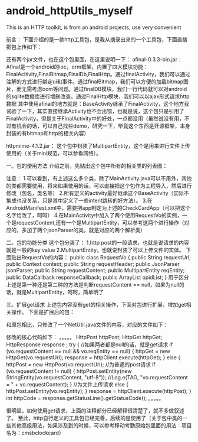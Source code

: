 android_httpUtils_myself
========================

This is an HTTP toolkit, is from an  android projects, use very convenient


前言：
    下面介绍的是一款http工具包，是我从摘录出来的一个工具包，下面直接把包上传如下：

还有两个jar文件，也在这个包里面，在这里说明一下：
afinal-0.3.3-bin.jar：
   Afinal是一个android的ioc，orm框架，内置了四大模块功能：FinalAcitivity,FinalBitmap,FinalDb,FinalHttp。通过finalActivity，我们可以通过注解的方式进行绑定ui和事件。通过finalBitmap，我们可以方便的加载bitmap图片，而无需考虑oom等问题。通过finalDB模块，我们一行代码就可以对android的sqlite数据库进行增删改查。通过FinalHttp模块，我们可以以ajax形式请求http数据
    其中使用afinal的地方就是：BaseActivity继承了FinalActivity，这个地方我试验了一下，其实直接继承Activity也不会出错，也就是说，这个包只是引用了FinalActivity，但是关于FinalActivity中的好处，一点都没用（虽然说没有用，不过有机会的话，可以自己找些demo，研究一下，毕竟这个东西是开源框架，本身封装的有bitmap和http的相关内容）

httpmime-4.1.2.jar：
    这个包中封装了MultipartEntity，这个是用来进行文件上传使用的（关于mini规范，可以参看网络）。

一。包的使用方法
    介绍之前，先贴出这个包中所有的相关类的列表图：


注意：
1.可以看到，有上述这么多个类，除了MainActivity.java可以不用外，其他的类都需要使用，将来如果使用的话，可以直接把这个包作为工程导入，然后进行修改（包名，类名等）
2.所有定义的activity最好继承这个BaseActivity（实际不集成也没关系，只是其中定义了一些intent跳转的好方法）。
3.在AndroidManifest.xml中，需要把app制定为上述的CheckCardApp（可以把这个名字给改了，呵呵）
4.在MainActivity中加入了两个使用RequestVo的实例，一个是requestContent,还有一个是MultipartEntity，可以参考这两个进行操作（对应的，多加了两个jsonParser的类，就是对应的两个解析类）

二。包的功能分类
这个包分装了：
1.http post的一般请求，也就是说请求的内容就是一般的key value
2.MultipartEntity，也就说封装了可以上传文件的实体。
下面贴出RequestVo的内容：
public class RequestVo {
 public String requestUrl;
 public Context context;
 public String requestHeader;
 public JsonParser jsonParser;
 public String requestContent;
 public MultipartEntity reqEntity;
 public DataCallback responseCallback;
 public ArrayList<Integer> opidList;
  }
用于区分上述是第一种还是第二种的方法是判断requestContent == null，如果为null的话，就是MultipartEntity，呵呵，简单明了

三。扩展get请求
上述包内容没有get的相关操作，下面对包进行扩展，增加get相关操作。
下面是扩展后的包：

和原包相比，只修改了一个NetUtil.java文件的内容，对应的文件如下：


修改的核心代码如下：
。。。。。
HttpPost httpPost;
HttpGet httpGet;
HttpResponse response ;
try {
//如果两者都是null的话，就是get请求
if (vo.requestContent == null && vo.reqEntity == null) {
httpGet = new HttpGet(vo.requestUrl);
response = httpClient.execute(httpGet);
} else {
httpPost = new HttpPost(vo.requestUrl);
//为普通的post请求
if (vo.requestContent != null) {
httpPost.setEntity(new StringEntity(vo.requestContent, "utf-8"));
//Log.e(TAG, "vo.requestContent = " + vo.requestContent);
} //为文件上传请求
else {
httpPost.setEntity(vo.reqEntity);
}
response = httpClient.execute(httpPost);
}
int httpCode = response.getStatusLine().getStatusCode();
。。。。。


很明显，如何使用get请求，上面的注释部分已经解释很清楚了，就不多做叙述了。
至此，http自行定义的工具包已经完善，后续的是使用了（关于包中类的一些其他高级用法，如果涉及到的时候，可以参考移动考勤原始包里面的用法：项目名为：cmsbclockcard）


